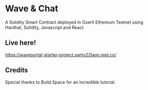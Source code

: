# Wave & Chat
A Solidity Smart Contract deployed in Goerli Ethereum Testnet using Hardhat, Solidity, Javascript and React.

## Live here!
https://waveportal-starter-project.santy22lago.repl.co/

## Credits
Special thanks to Build Space for an incredible tutorial.
